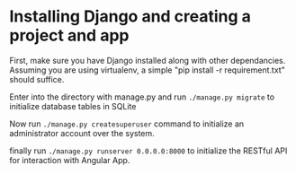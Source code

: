 # Installing Django and creating a project and app

First, make sure you have Django installed along with other dependancies. Assuming you are using virtualenv, a simple "pip install -r requirement.txt" should suffice.

Enter into the directory with manage.py and run 
	```./manage.py migrate``` 
to initialize database tables in SQLite

Now run 
	```	./manage.py createsuperuser ```
command to initialize an administrator account over the system.

finally run 
	```./manage.py runserver 0.0.0.0:8000```
to initialize the RESTful API for interaction with Angular App.


